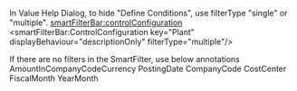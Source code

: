 
In Value Help Dialog, to hide "Define Conditions", use filterType "single" or "multiple". 
    <smartFilterBar:controlConfiguration>
        <smartFilterBar:ControlConfiguration key="Plant" displayBehaviour="descriptionOnly" filterType="multiple"/>
        
If there are no filters in the SmartFilter, use below annotations    
<Annotation Term="UI.SelectionFields">
	<Collection>
		<PropertyPath>AmountInCompanyCodeCurrency</PropertyPath>
		<PropertyPath>PostingDate</PropertyPath>
		<PropertyPath>CompanyCode</PropertyPath>
		<PropertyPath>CostCenter</PropertyPath>
		<PropertyPath>FiscalMonth</PropertyPath>
		<PropertyPath>YearMonth</PropertyPath>
	</Collection>
</Annotation>
